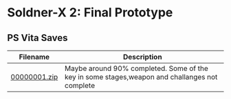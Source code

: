 # Soldner-X 2: Final Prototype

## PS Vita Saves

| Filename | Description |
|----------|-------------|
| [00000001.zip](00000001.zip) | Maybe around 90% completed.  Some of the key in some stages,weapon and challanges not complete  |
